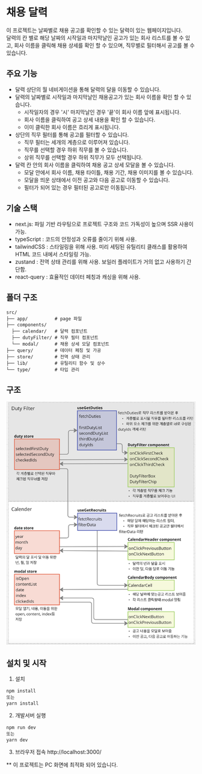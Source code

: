 # 채용 달력

이 프로젝트는 날짜별로 채용 공고를 확인할 수 있는 달력이 있는 웹페이지입니다. <br/>
달력의 칸 별로 해당 날짜의 시작일과 마지막날인 공고가 있는 회사 리스트를 볼 수 있고, 회사 이름을 클릭해 채용 상세를 확인 할 수 있으며, 직무별로 필터해서 공고를 볼 수 있습니다.

## 주요 기능

- 달력 상단의 월 네비게이션을 통해 달력의 달을 이동할 수 있습니다.
- 달력의 날짜별로 시작일과 마지막날인 채용공고가 있는 회사 이름을 확인 할 수 있습니다.
  - 시작일자의 경우 '시' 마지막날인 경우 '끝'이 회사 이름 앞에 표시됩니다.
  - 회사 이름을 클릭하여 공고 상세 내용을 확인 할 수 있습니다.
  - 이미 클릭한 회사 이름은 흐리게 표시됩니다.
- 상단의 직무 필터를 통해 공고를 필터할 수 있습니다.
  - 직무 필터는 세개의 계층으로 이루어져 있습니다.
  - 직무를 선택할 경우 하위 직무를 볼 수 있습니다.
  - 상위 직무를 선택할 경우 하위 직무가 모두 선택됩니다.
- 달력 칸 안의 회사 이름을 클릭하여 채용 공고 상세 모달을 볼 수 있습니다.
  - 모달 안에서 회사 이름, 채용 타이틀, 채용 기간, 채용 이미지를 볼 수 있습니다.
  - 모달을 띄운 상태에서 이전 공고와 다음 공고로 이동할 수 있습니다.
  - 필터가 되어 있는 경우 필터된 공고로만 이동됩니다.

## 기술 스택

- next.js: 파일 기반 라우팅으로 프로젝트 구조와 코드 가독성이 높으며 SSR 사용이 가능.
- typeScript : 코드의 안정성과 오류를 줄이기 위해 사용.
- tailwindCSS : 스타일링을 위해 사용. 미리 세팅된 유틸리티 클래스를 활용하여 HTML 코드 내에서 스타일링 가능.
- zustand : 전역 상태 관리를 위해 사용. 보일러 플레이트가 거의 없고 사용하기 간단함.
- react-query : 효율적인 데이터 페칭과 캐싱을 위해 사용.

## 폴더 구조

```
src/
├── app/          # page 파일
├── components/
  ├── calendar/   # 달력 컴포넌트
  ├── dutyFilter/ # 직무 필터 컴포넌트
  └── modal/      # 채용 상세 모달 컴포넌트
├── query/        # 데이터 페칭 및 가공
├── store/        # 전역 상태 관리
├── lib/          # 유틸리티 함수 및 상수
└── type/         # 타입 관리
```

## 구조

![구조](./public/structure1.png)

## 설치 및 시작

1.  설치

```
npm install
또는
yarn install
```

2.  개발서버 실행

```
npm run dev
또는
yarn dev
```

3. 브라우저 접속
   http://localhost:3000/

\*\* 이 프로젝트는 PC 화면에 최적화 되어 있습니다.
